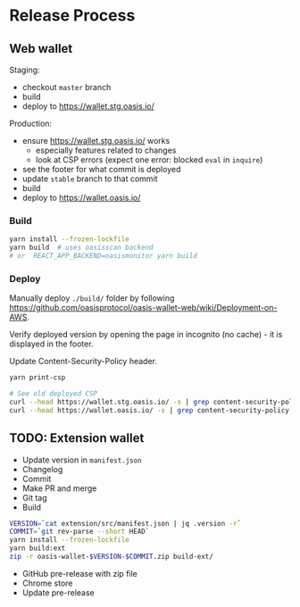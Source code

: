 # Release Process

## Web wallet

Staging:
- checkout `master` branch
- build
- deploy to <https://wallet.stg.oasis.io/>

Production:
- ensure <https://wallet.stg.oasis.io/> works
  - especially features related to changes
  - look at CSP errors (expect one error: blocked `eval` in `inquire`)
- see the footer for what commit is deployed
- update `stable` branch to that commit
- build
- deploy to <https://wallet.oasis.io/>

### Build

```sh
yarn install --frozen-lockfile
yarn build  # uses oasisscan backend
# or  REACT_APP_BACKEND=oasismonitor yarn build
```

### Deploy

Manually deploy `./build/` folder by following <https://github.com/oasisprotocol/oasis-wallet-web/wiki/Deployment-on-AWS>.

Verify deployed version by opening the page in incognito (no cache) - it is displayed in the footer.

Update Content-Security-Policy header.

```sh
yarn print-csp

# See old deployed CSP
curl --head https://wallet.stg.oasis.io/ -s | grep content-security-policy
curl --head https://wallet.oasis.io/ -s | grep content-security-policy
```


## TODO: Extension wallet

- Update version in `manifest.json`
- Changelog
- Commit
- Make PR and merge
- Git tag
- Build

```sh
VERSION=`cat extension/src/manifest.json | jq .version -r`
COMMIT=`git rev-parse --short HEAD`
yarn install --frozen-lockfile
yarn build:ext
zip -r oasis-wallet-$VERSION-$COMMIT.zip build-ext/
```

- GitHub pre-release with zip file
- Chrome store
- Update pre-release
